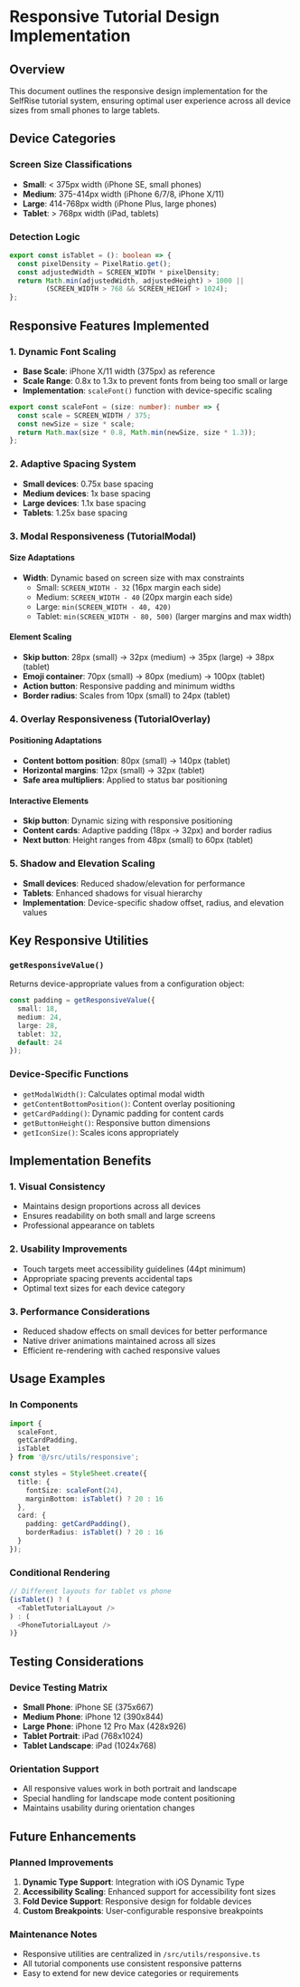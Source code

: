 # Responsive Tutorial Design Implementation

## Overview
This document outlines the responsive design implementation for the SelfRise tutorial system, ensuring optimal user experience across all device sizes from small phones to large tablets.

## Device Categories

### Screen Size Classifications
- **Small**: < 375px width (iPhone SE, small phones)
- **Medium**: 375-414px width (iPhone 6/7/8, iPhone X/11)
- **Large**: 414-768px width (iPhone Plus, large phones)
- **Tablet**: > 768px width (iPad, tablets)

### Detection Logic
```typescript
export const isTablet = (): boolean => {
  const pixelDensity = PixelRatio.get();
  const adjustedWidth = SCREEN_WIDTH * pixelDensity;
  return Math.min(adjustedWidth, adjustedHeight) > 1000 ||
         (SCREEN_WIDTH > 768 && SCREEN_HEIGHT > 1024);
};
```

## Responsive Features Implemented

### 1. Dynamic Font Scaling
- **Base Scale**: iPhone X/11 width (375px) as reference
- **Scale Range**: 0.8x to 1.3x to prevent fonts from being too small or large
- **Implementation**: `scaleFont()` function with device-specific scaling

```typescript
export const scaleFont = (size: number): number => {
  const scale = SCREEN_WIDTH / 375;
  const newSize = size * scale;
  return Math.max(size * 0.8, Math.min(newSize, size * 1.3));
};
```

### 2. Adaptive Spacing System
- **Small devices**: 0.75x base spacing
- **Medium devices**: 1x base spacing
- **Large devices**: 1.1x base spacing
- **Tablets**: 1.25x base spacing

### 3. Modal Responsiveness (TutorialModal)

#### Size Adaptations
- **Width**: Dynamic based on screen size with max constraints
  - Small: `SCREEN_WIDTH - 32` (16px margin each side)
  - Medium: `SCREEN_WIDTH - 40` (20px margin each side)
  - Large: `min(SCREEN_WIDTH - 40, 420)`
  - Tablet: `min(SCREEN_WIDTH - 80, 500)` (larger margins and max width)

#### Element Scaling
- **Skip button**: 28px (small) → 32px (medium) → 35px (large) → 38px (tablet)
- **Emoji container**: 70px (small) → 80px (medium) → 100px (tablet)
- **Action button**: Responsive padding and minimum widths
- **Border radius**: Scales from 10px (small) to 24px (tablet)

### 4. Overlay Responsiveness (TutorialOverlay)

#### Positioning Adaptations
- **Content bottom position**: 80px (small) → 140px (tablet)
- **Horizontal margins**: 12px (small) → 32px (tablet)
- **Safe area multipliers**: Applied to status bar positioning

#### Interactive Elements
- **Skip button**: Dynamic sizing with responsive positioning
- **Content cards**: Adaptive padding (18px → 32px) and border radius
- **Next button**: Height ranges from 48px (small) to 60px (tablet)

### 5. Shadow and Elevation Scaling
- **Small devices**: Reduced shadow/elevation for performance
- **Tablets**: Enhanced shadows for visual hierarchy
- **Implementation**: Device-specific shadow offset, radius, and elevation values

## Key Responsive Utilities

### `getResponsiveValue()`
Returns device-appropriate values from a configuration object:
```typescript
const padding = getResponsiveValue({
  small: 18,
  medium: 24,
  large: 28,
  tablet: 32,
  default: 24
});
```

### Device-Specific Functions
- `getModalWidth()`: Calculates optimal modal width
- `getContentBottomPosition()`: Content overlay positioning
- `getCardPadding()`: Dynamic padding for content cards
- `getButtonHeight()`: Responsive button dimensions
- `getIconSize()`: Scales icons appropriately

## Implementation Benefits

### 1. Visual Consistency
- Maintains design proportions across all devices
- Ensures readability on both small and large screens
- Professional appearance on tablets

### 2. Usability Improvements
- Touch targets meet accessibility guidelines (44pt minimum)
- Appropriate spacing prevents accidental taps
- Optimal text sizes for each device category

### 3. Performance Considerations
- Reduced shadow effects on small devices for better performance
- Native driver animations maintained across all sizes
- Efficient re-rendering with cached responsive values

## Usage Examples

### In Components
```typescript
import {
  scaleFont,
  getCardPadding,
  isTablet
} from '@/src/utils/responsive';

const styles = StyleSheet.create({
  title: {
    fontSize: scaleFont(24),
    marginBottom: isTablet() ? 20 : 16
  },
  card: {
    padding: getCardPadding(),
    borderRadius: isTablet() ? 20 : 16
  }
});
```

### Conditional Rendering
```typescript
// Different layouts for tablet vs phone
{isTablet() ? (
  <TabletTutorialLayout />
) : (
  <PhoneTutorialLayout />
)}
```

## Testing Considerations

### Device Testing Matrix
- **Small Phone**: iPhone SE (375x667)
- **Medium Phone**: iPhone 12 (390x844)
- **Large Phone**: iPhone 12 Pro Max (428x926)
- **Tablet Portrait**: iPad (768x1024)
- **Tablet Landscape**: iPad (1024x768)

### Orientation Support
- All responsive values work in both portrait and landscape
- Special handling for landscape mode content positioning
- Maintains usability during orientation changes

## Future Enhancements

### Planned Improvements
1. **Dynamic Type Support**: Integration with iOS Dynamic Type
2. **Accessibility Scaling**: Enhanced support for accessibility font sizes
3. **Fold Device Support**: Responsive design for foldable devices
4. **Custom Breakpoints**: User-configurable responsive breakpoints

### Maintenance Notes
- Responsive utilities are centralized in `/src/utils/responsive.ts`
- All tutorial components use consistent responsive patterns
- Easy to extend for new device categories or requirements